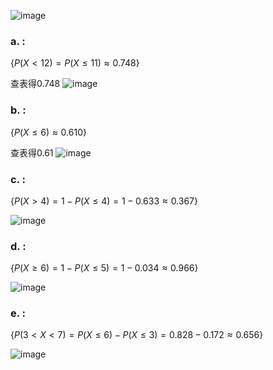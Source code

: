 ![image](https://github.com/user-attachments/assets/a6957248-9450-4e23-8094-17ae78080fb8)

### a. :  

$\{P(X < 12)=P(X \le 11)\approx 0.748\}$

查表得0.748
![image](https://github.com/user-attachments/assets/af3098f0-3bde-4771-b40e-712d938f87f0)

### b. :  

$\{P(X \le 6)\approx 0.610\}$

查表得0.61
![image](https://github.com/user-attachments/assets/2508f504-ea57-4700-94cc-cb062cbd84fa)


### c. : 

$\{P(X > 4)=1-P(X \le 4)=1-0.633\approx 0.367\}$

![image](https://github.com/user-attachments/assets/64b11953-7218-41e6-9a7c-6541645877b5)


### d. : 

$\{P(X \ge 6)=1-P(X \le 5)=1-0.034\approx 0.966\}$

![image](https://github.com/user-attachments/assets/eb9d8f2b-03e3-4f69-bbe2-6457b10d1202)


### e. : 

$\{P(3<X<7)=P(X \le 6)-P(X \le 3)=0.828-0.172\approx 0.656\}$

![image](https://github.com/user-attachments/assets/2af6a342-a0b0-4afa-95a4-b1809a50c84d)
